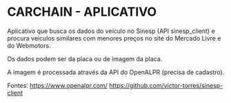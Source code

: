 # CARCHAIN - APLICATIVO

Aplicativo que busca os dados do veículo no Sinesp (API sinesp_client) e procura veiculos similares com menores preços no site do Mercado Livre e do Webmotors.

Os dados podem ser da placa ou de imagem da placa.

A imagem é processada através da API do OpenALPR (precisa de cadastro).

Fontes:
https://www.openalpr.com/
https://github.com/victor-torres/sinesp-client




